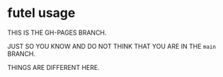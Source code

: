 # futel usage

THIS IS THE GH-PAGES BRANCH.

JUST SO YOU KNOW AND DO NOT THINK THAT YOU ARE IN THE `main` BRANCH.

THINGS ARE DIFFERENT HERE.
